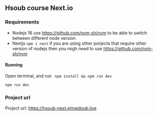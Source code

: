## Hsoub course Next.io

### Requirements

- Nodejs 16 use https://github.com/nvm-sh/nvm to be able to switch between different node version
- Nextjs `npm i next`
if you are using other porjects that require other version of nodejs then you migh need to use https://github.com/nvm-sh/nvm

#### Running

Open terminal, and run
` npm install && npm run dev`

```sh
npm run dev
```
### Project url

Project url: https://hsoub-next.elmajdoub.live
